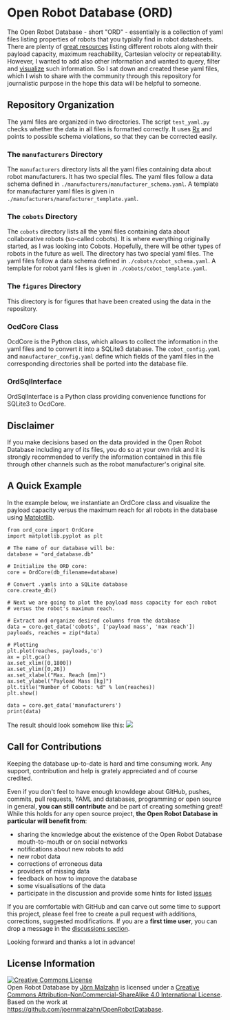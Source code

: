 # Open Robot Database (ORD)

The Open Robot Database - short "ORD" - essentially is a collection of yaml files listing properties of robots that you typially find in robot datasheets. There are plenty of [great resources](https://planet-robotics.net/articles/link-dump-compare-the-cobots-on-the-market/) listing different robots along with their payload capacity, maximum reachability, Cartesian velocity or repeatability. However, I wanted to add also other information and wanted to query, filter and [visualize](https://planet-robotics.net/articles/payload-vs-maximum-reach-for-57-cobots/) such information. So I sat down and created these yaml files, which I wish to share  with the community through this repository for journalistic purpose in the hope this data will be helpful to someone. 

## Repository Organization
The yaml files are organized in two directories. The script `test_yaml.py` checks whether the data in all files is formatted correctly. It uses  [Rx](http://rx.codesimply.com/) and points to possible schema violations, so that they can be corrected easily.

### The `manufacturers` Directory
The `manufacturers` directory lists all the yaml files containing data about robot manufacturers. It has two special files. The yaml files follow a data schema defined in `./manufacturers/manufacturer_schema.yaml`. A template for manufacturer yaml files is given in `./manufacturers/manufacturer_template.yaml`.

### The `cobots` Directory
The `cobots` directory lists all the yaml files containing data about collaborative robots (so-called cobots). It is where everything originally started, as I was looking into Cobots. Hopefully, there will be other types of robots in the future as well. The directory has two special yaml files. The yaml files follow a data schema defined in `./cobots/cobot_schema.yaml`. A template for robot yaml files is given in `./cobots/cobot_template.yaml`.

### The `figures` Directory
This directory is for figures that have been created using the data in the repository.

### OcdCore Class
OcdCore is the Python class, which allows to collect the information in the yaml files and to convert it into a SQLite3 database. The `cobot_config.yaml` and `manufacturer_config.yaml` define which fields of the yaml files in the corresponding directories shall be ported into the database file. 

### OrdSqlInterface
OrdSqlInterface is a Python class providing convenience functions for SQLite3 to OcdCore.

## Disclaimer
If you make decisions based on the data provided in the Open Robot Database including any of its files, you do so at your own risk and it is strongly recommended to verify the information contained in this file through other channels such as the robot manufacturer's original site.

## A Quick Example
In the example below, we instantiate an OrdCore class and visualize the payload capacity versus the maximum reach for all robots in the database using [Matplotlib](https://matplotlib.org/).

```
from ord_core import OrdCore
import matplotlib.pyplot as plt

# The name of our database will be:
database = "ord_database.db"
    
# Initialize the ORD core:
core = OrdCore(db_filename=database)

# Convert .yamls into a SQLite database
core.create_db()        

# Next we are going to plot the payload mass capacity for each robot 
# versus the robot's maximum reach.

# Extract and organize desired columns from the database
data = core.get_data('cobots', ['payload mass', 'max reach'])
payloads, reaches = zip(*data)

# Plotting
plt.plot(reaches, payloads,'o')
ax = plt.gca()
ax.set_xlim([0,1800])
ax.set_ylim([0,26])
ax.set_xlabel("Max. Reach [mm]")
ax.set_ylabel("Payload Mass [kg]")
plt.title("Number of Cobots: %d" % len(reaches))
plt.show()

data = core.get_data('manufacturers')
print(data)

```
The result should look somehow like this:
<img src="https://joernmalzahn.github.io/OpenRobotDatabase/img/svg/a_quick_example.svg"/>


## Call for Contributions

Keeping the database up-to-date is hard and time consuming work. Any support, contribution and help is grately appreciated and of course credited.

Even if you don't feel to have enough knowldege about GitHub, pushes, commits, pull requests, YAML and databases, programming or open source in general, **you can still contribute** and be part of creating something great! While this holds for any open source project, **the Open Robot Database in particular will benefit from**:

- sharing the knowledge about the existence of the Open Robot Database mouth-to-mouth or on social networks
- notifications about new robots to add
- new robot data
- corrections of erroneous data
- providers of missing data
- feedback on how to improve the database
- some visualisations of the data
- participate in the discussion and provide some hints for listed [issues](https://github.com/joernmalzahn/OpenRobotDatabase/issues)

If you are comfortable with GitHub and can carve out some time to support this project, please feel free to create a pull request with additions, corrections, suggested modifications. If you are a **first time user**, you can drop a message in the [discussions section](https://github.com/joernmalzahn/OpenRobotDatabase/discussions). 

Looking forward and thanks a lot in advance!

## License Information

<a rel="license" href="http://creativecommons.org/licenses/by-nc-sa/4.0/"><img alt="Creative Commons License" style="border-width:0" src="https://i.creativecommons.org/l/by-nc-sa/4.0/88x31.png" /></a><br /><span xmlns:dct="http://purl.org/dc/terms/" href="http://purl.org/dc/dcmitype/Dataset" property="dct:title" rel="dct:type">Open Robot Database</span> by <a xmlns:cc="http://creativecommons.org/ns#" href="https://github.com/joernmalzahn/OpenRobotDatabase" property="cc:attributionName" rel="cc:attributionURL">Jörn Malzahn</a> is licensed under a <a rel="license" href="http://creativecommons.org/licenses/by-nc-sa/4.0/">Creative Commons Attribution-NonCommercial-ShareAlike 4.0 International License</a>.<br />Based on the work at <a xmlns:dct="http://purl.org/dc/terms/" href="https://github.com/joernmalzahn/OpenRobotDatabase" rel="dct:source">https://github.com/joernmalzahn/OpenRobotDatabase</a>.
